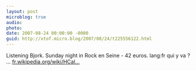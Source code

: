 ```yaml
---
layout: post
microblog: true
audio: 
photo: 
date: 2007-08-24 00:00:00 -0000
guid: http://xtof.micro.blog/2007/08/24/t225556122.html
---
```

Listening Bjork. Sunday night in Rock en Seine - 42 euros. lang:fr qui y va ? ... [fr.wikipedia.org/wiki/HCal...](http://fr.wikipedia.org/wiki/HCalendar)

